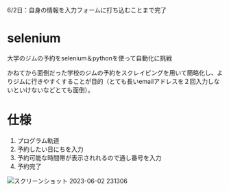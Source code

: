 6/2日：自身の情報を入力フォームに打ち込むことまで完了
# selenium
大学のジムの予約をselenium＆pythonを使って自動化に挑戦

かねてから面倒だった学校のジムの予約をスクレイピングを用いて簡略化し、よりジムに行きやすくすることが目的（とても長いemailアドレスを２回入力しないといけないなどとても面倒）。
# 仕様
1. プログラム軌道
2. 予約したい日にちを入力
3. 予約可能な時間帯が表示されれるので通し番号を入力
4. 予約完了


![スクリーンショット 2023-06-02 231306](https://github.com/rRmaru/selenium/assets/104064753/21bfaa38-1083-41c0-aca7-83d493d947f1)
